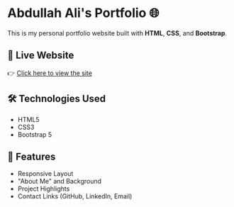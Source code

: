 # Abdullah Ali's Portfolio 🌐

This is my personal portfolio website built with **HTML**, **CSS**, and **Bootstrap**.

## 🔗 Live Website

👉 [Click here to view the site](https://abdullahali785.github.io/Portfolio/)

## 🛠️ Technologies Used

- HTML5  
- CSS3  
- Bootstrap 5

## 📂 Features

- Responsive Layout  
- "About Me" and Background  
- Project Highlights  
- Contact Links (GitHub, LinkedIn, Email)
